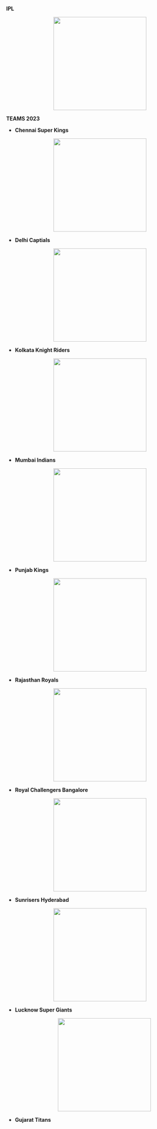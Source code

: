 **IPL**
<p align="center">

<img src="https://upload.wikimedia.org/wikipedia/en/thumb/8/84/Indian_Premier_League_Official_Logo.svg/1200px-Indian_Premier_League_Official_Logo.svg.png" width="250px">
</p>
 <p align="center">
 
**TEAMS 2023**
                         
   
   - **Chennai Super Kings** 
   <p align="center">
   <img src="https://upload.wikimedia.org/wikipedia/en/thumb/2/2b/Chennai_Super_Kings_Logo.svg/1200px-Chennai_Super_Kings_Logo.svg.png" width="250px">
   
   - **Delhi Captials**
   <p align="center">
   <img src="https://cdn.freelogovectors.net/wp-content/uploads/2019/09/delhi-capitals-logo.png" width="250px">
   
   - **Kolkata Knight Riders**
   <p align="center">
   <img src="https://upload.wikimedia.org/wikipedia/en/thumb/4/4c/Kolkata_Knight_Riders_Logo.svg/1200px-Kolkata_Knight_Riders_Logo.svg.png" width="250px">
    
  - **Mumbai Indians**
   <p align="center">
   <img src="https://static.toiimg.com/thumb/msid-77964433,width-1200,height-900,resizemode-4/.jpg" width="250px">
     
   - **Punjab Kings**
   <p align="center">
   <img src="https://i2.wp.com/orissadiary.com/wp-content/uploads/2021/02/oie_17102022UPRrIyFT.jpg?fit=500%2C500&ssl=1" width="250px">
      
   - **Rajasthan Royals**
    
   <p align="center">
   <img src="https://d1yjjnpx0p53s8.cloudfront.net/styles/logo-thumbnail/s3/0022/7254/brand.gif?itok=T2XKcJU9" width="250px">
        
   - **Royal Challengers Bangalore**
        
   <p align="center">
   <img src="https://upload.wikimedia.org/wikipedia/en/thumb/2/2a/Royal_Challengers_Bangalore_2020.svg/1200px-Royal_Challengers_Bangalore_2020.svg.png" width="250px">
    
   - **Sunrisers Hyderabad** 
    
   <p align="center">
   <img src="https://upload.wikimedia.org/wikipedia/en/thumb/8/81/Sunrisers_Hyderabad.svg/1200px-Sunrisers_Hyderabad.svg.png" width="250px">
    
    
   - **Lucknow Super Giants**
    
     <p align="center">
     <img src="https://www.crictracker.com/wp-content/uploads/2022/01/Lucknow-Super-Giants-logo.jpg" width="250px">
      
   - **Gujarat Titans**   
    
        
      
      
     
    
    
   
   

                         
